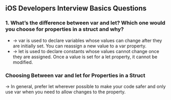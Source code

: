    ##                                              iOS Developers Interview Basics Questions
### 1. What’s the difference between var and let? Which one would you choose for properties in a struct and why?
  - -> var is used to declare variables whose values can change after they are initially set. You can reassign a new value to a var property.
  - -> let is used to declare constants whose values cannot change once they are assigned. Once a value is set for a let property, it cannot be 
             modified.
   ###                            Choosing Between var and let for Properties in a Struct
   -> In general, prefer let wherever possible to make your code safer and only use var when you need to allow changes to the property.

